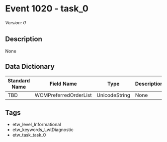 # Event 1020 - task_0
###### Version: 0

## Description
None

## Data Dictionary
|Standard Name|Field Name|Type|Description|Sample Value|
|---|---|---|---|---|
|TBD|WCMPreferredOrderList|UnicodeString|None|`None`|

## Tags
* etw_level_Informational
* etw_keywords_LwtDiagnostic
* etw_task_task_0